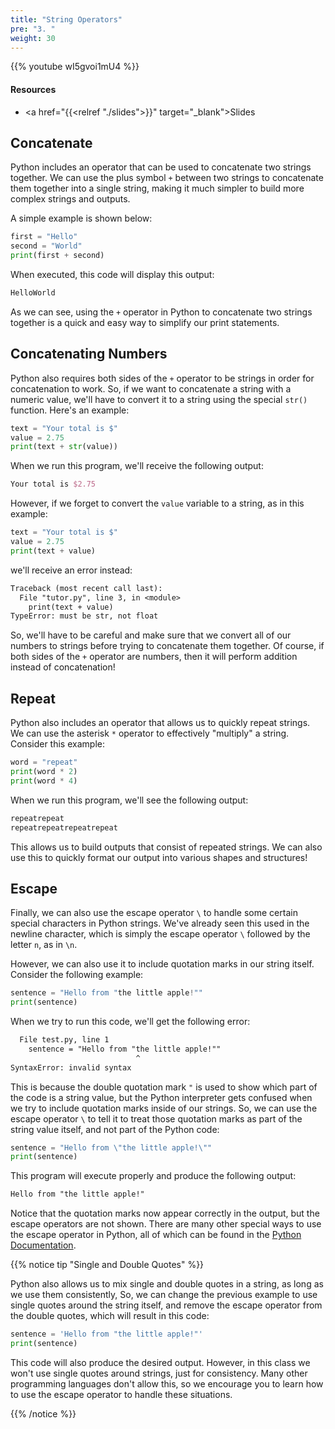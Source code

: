 ```yaml
---
title: "String Operators"
pre: "3. "
weight: 30
---
```


{{% youtube wI5gvoi1mU4 %}}

#### Resources

* <a href="{{<relref "./slides">}}" target="_blank">Slides</a>

## Concatenate

Python includes an operator that can be used to concatenate two strings together. We can use the plus symbol `+` between two strings to concatenate them together into a single string, making it much simpler to build more complex strings and outputs. 

A simple example is shown below:

```python
first = "Hello"
second = "World"
print(first + second)
```

When executed, this code will display this output:

```tex
HelloWorld
```

As we can see, using the `+` operator in Python to concatenate two strings together is a quick and easy way to simplify our print statements.

## Concatenating Numbers

Python also requires both sides of the `+` operator to be strings in order for concatenation to work. So, if we want to concatenate a string with a numeric value, we'll have to convert it to a string using the special `str()` function. Here's an example:

```python
text = "Your total is $"
value = 2.75
print(text + str(value))
```

When we run this program, we'll receive the following output:

```tex
Your total is $2.75
```

However, if we forget to convert the `value` variable to a string, as in this example:

```python
text = "Your total is $"
value = 2.75
print(text + value)
```

we'll receive an error instead:

```tex
Traceback (most recent call last):
  File "tutor.py", line 3, in <module>
    print(text + value)
TypeError: must be str, not float
```

So, we'll have to be careful and make sure that we convert all of our numbers to strings before trying to concatenate them together. Of course, if both sides of the `+` operator are numbers, then it will perform addition instead of concatenation!

## Repeat

Python also includes an operator that allows us to quickly repeat strings. We can use the asterisk `*` operator to effectively "multiply" a string. Consider this example:

```python
word = "repeat"
print(word * 2)
print(word * 4)
```

When we run this program, we'll see the following output:

```tex
repeatrepeat
repeatrepeatrepeatrepeat
```

This allows us to build outputs that consist of repeated strings. We can also use this to quickly format our output into various shapes and structures!

## Escape

Finally, we can also use the escape operator `\` to handle some certain special characters in Python strings. We've already seen this used in the newline character, which is simply the escape operator `\` followed by the letter `n`, as in `\n`.

However, we can also use it to include quotation marks in our string itself. Consider the following example:

```python
sentence = "Hello from "the little apple!""
print(sentence)
```

When we try to run this code, we'll get the following error:

```tex
  File test.py, line 1
    sentence = "Hello from "the little apple!""
                            ^
SyntaxError: invalid syntax
```

This is because the double quotation mark `"` is used to show which part of the code is a string value, but the Python interpreter gets confused when we try to include quotation marks inside of our strings. So, we can use the escape operator `\` to tell it to treat those quotation marks as part of the string value itself, and not part of the Python code:

```python
sentence = "Hello from \"the little apple!\""
print(sentence)
```

This program will execute properly and produce the following output:

```tex
Hello from "the little apple!"
```

Notice that the quotation marks now appear correctly in the output, but the escape operators are not shown. There are many other special ways to use the escape operator in Python, all of which can be found in the [Python Documentation](https://docs.python.org/3/reference/lexical_analysis.html#string-and-bytes-literals).

{{% notice tip "Single and Double Quotes" %}}

Python also allows us to mix single and double quotes in a string, as long as we use them consistently, So, we can change the previous example to use single quotes around the string itself, and remove the escape operator from the double quotes, which will result in this code:

```python
sentence = 'Hello from "the little apple!"'
print(sentence)
```

This code will also produce the desired output. However, in this class we won't use single quotes around strings, just for consistency. Many other programming languages don't allow this, so we encourage you to learn how to use the escape operator to handle these situations.

{{% /notice %}}
